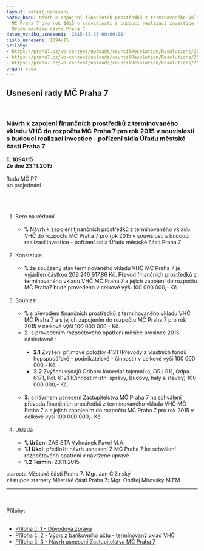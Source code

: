 ```yaml
---
layout: detail_usneseni
nazev_bodu: Návrh k zapojení finančních prostředků z termínovaného vkladu VHČ do rozpočtu
  MČ Praha 7 pro rok 2015 v souvislosti s budoucí realizací investice - pořízení sídla
  Úřadu městské části Praha 7
datum_vzniku_usneseni: '2015-11-23 00:00:00'
cislo_usneseni: 1094/15
prilohy:
- https://praha7.cz/wp-content/uploads/councilResolution/Resolutions/25755/75-15-p%c5%99%c3%adloha_1_d%c5%afvodov%c3%a1_zpr%c3%a1va.doc
- https://praha7.cz/wp-content/uploads/councilResolution/Resolutions/25755/75-15-skenovat0001.jpg
- https://praha7.cz/wp-content/uploads/councilResolution/Resolutions/25755/1094_15_pril3.doc
organ: rada
---
```

<div id="ucUsn_pList" class="usn">
	<span><h2>Usnesení rady MČ Praha 7 </h2>
<br></span><div class="standBody">
<span><h3>Návrh k zapojení finančních prostředků z termínovaného vkladu VHČ do rozpočtu MČ Praha 7 pro rok 2015 v souvislosti s budoucí realizací investice - pořízení sídla Úřadu městské části Praha 7</h3></span><div class="center">
		<strong>č. 1094/15</strong><br>
	</div>
<div class="center">
		<strong>Ze dne 23.11.2015</strong><br><br>
	</div>Rada MČ P7<br>po projednání<br><br><br><ol>
<br><li>Bere na vědomí<br><ul>
<br><li>
<strong>1.</strong> Návrh k zapojení finančních prostředků z termínovaného vkladu VHČ do rozpočtu MČ Praha 7 pro rok 2015 v souvislosti s budoucí realizací investice - pořízení sídla Úřadu městské části Praha 7</li>
</ul>
<br>
</li>
<li>Konstatuje<br><ul>
<br><li>
<strong>1.</strong> že současný stav termínovaného vkladu VHČ MČ Praha 7 je vyjádřen částkou 209 246 917,86 Kč. Převod finančních prostředků z termínovaného vkladu VHČ MČ Praha 7 a jejich zapojení do rozpočtu MČ Praha7 bude provedeno v celkové výši 100 000 000,- Kč. </li>
</ul>
<br>
</li>
<li>Souhlasí<br><ul>
<br><li>
<strong>1.</strong> s převodem finančních prostředků z termínovaného vkladu VHČ MČ Praha 7 a s jejich zapojením do rozpočtu MČ Praha 7 pro rok 2015 v celkové výši 100 000 000,- Kč. <br>
</li>
<li>
<strong>2.</strong> s provedením rozpočtového opatření měsíce prosince 2015 následovně : <br><ul>
<br><li>
<strong>2.1</strong> Zvýšení příjmové položky 4131 (Převody z vlastních fondů hopspodářské - podnikatelské - činnosti) v celkové výši 100 000 000,- Kč.<br>
</li>
<li>
<strong>2.2</strong> Zvýšení výdajů Odboru kancelář tajemníka, ORJ 911, Odpa. 6171, Pol. 6121 (Činnost místní správy, Budovy, haly a stavby) 100 000 000,- Kč.</li>
</ul>
<br>
</li>
<li>
<strong>3.</strong> s návrhem usnesení Zastupitelstva MČ Praha 7 na schválení převodu finančních prostředků z termínovaného vkladu VHČ MČ Praha 7 a s jejich zapojením do rozpočtu MČ Praha 7 pro rok 2015 v celkové výši 100 000 000,- Kč.</li>
</ul>
<br>
</li>
<li>Ukládá<br><ul>
<br><li>
<strong>1. Určen: </strong>ZAS STA Vyhnánek Pavel M.A.<br>
</li>
<li>
<strong>1.1 Úkol: </strong>předložit návrh usnesení Z MČ Praha 7 ke schválení rozpočtového opatření v navržené úpravě <br>
</li>
<li>
<strong>1.2 Termín: </strong>23.11.2015</li>
</ul>
</li>
</ol>starosta Městské části Praha 7: Mgr. Jan Čižinský<br>zástupce starosty Městské části Praha 7: Mgr. Ondřej Mirovský M.EM <br><hr>
<br><br>Přílohy: <br><ul>
<br><li>
<a href="/zdroj.aspx?typ=4&amp;id=68273&amp;sh=-1508597771" target="_blank" title="Odkaz na soubor - 20 kB - nové okno">Příloha č. 1 - Důvodová zpráva</a> <br>
</li>
<li>
<a href="/zdroj.aspx?typ=4&amp;id=68274&amp;sh=-1508703723" target="_blank" title="Odkaz na soubor - 1,1 MB - nové okno">Příloha č. 2 - Výpis z bankovního účtu - termínovaný vklad VHČ</a> <br>
</li>
<li><a href="/zdroj.aspx?typ=4&amp;Id=68277&amp;sh=-1508733323" target="_blank" title="Odkaz na soubor - 72 kB - nové okno">Příloha č. 3 - Návrh usnesení Zastupitelstva MČ Praha 7</a></li>
</ul>
</div>
</div>